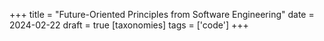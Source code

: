 +++
title = "Future-Oriented Principles from Software Engineering"
date = 2024-02-22
draft = true
[taxonomies]
tags = ['code']
+++


